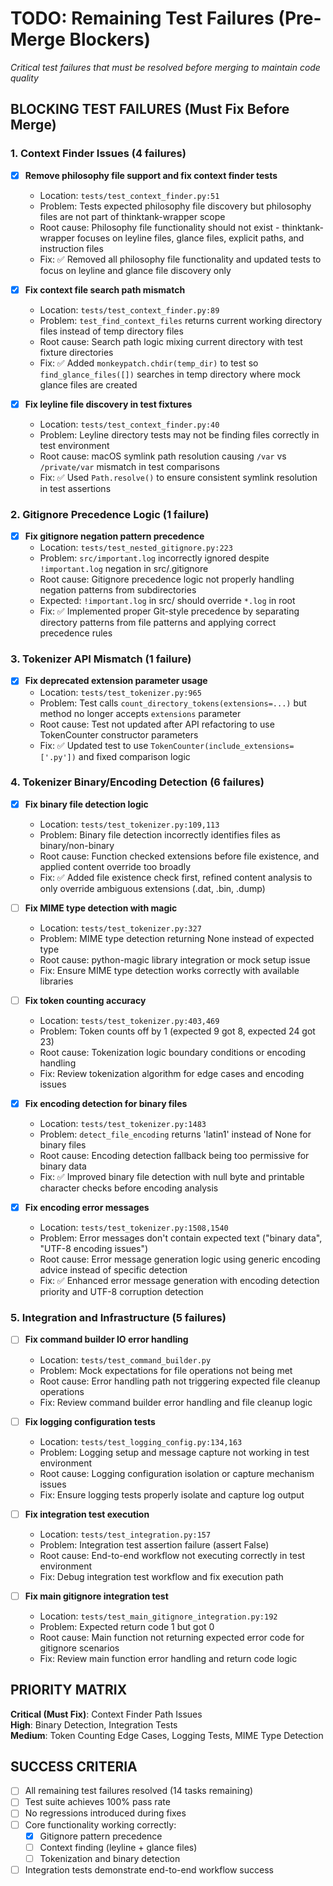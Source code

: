 # TODO: Remaining Test Failures (Pre-Merge Blockers)

*Critical test failures that must be resolved before merging to maintain code quality*

## BLOCKING TEST FAILURES (Must Fix Before Merge)

### 1. Context Finder Issues (4 failures)
- [x] **Remove philosophy file support and fix context finder tests**
  - Location: `tests/test_context_finder.py:51` 
  - Problem: Tests expected philosophy file discovery but philosophy files are not part of thinktank-wrapper scope
  - Root cause: Philosophy file functionality should not exist - thinktank-wrapper focuses on leyline files, glance files, explicit paths, and instruction files
  - Fix: ✅ Removed all philosophy file functionality and updated tests to focus on leyline and glance file discovery only

- [x] **Fix context file search path mismatch** 
  - Location: `tests/test_context_finder.py:89`
  - Problem: `test_find_context_files` returns current working directory files instead of temp directory files
  - Root cause: Search path logic mixing current directory with test fixture directories  
  - Fix: ✅ Added `monkeypatch.chdir(temp_dir)` to test so `find_glance_files([])` searches in temp directory where mock glance files are created

- [x] **Fix leyline file discovery in test fixtures**
  - Location: `tests/test_context_finder.py:40`
  - Problem: Leyline directory tests may not be finding files correctly in test environment
  - Root cause: macOS symlink path resolution causing `/var` vs `/private/var` mismatch in test comparisons
  - Fix: ✅ Used `Path.resolve()` to ensure consistent symlink resolution in test assertions

### 2. Gitignore Precedence Logic (1 failure) 
- [x] **Fix gitignore negation pattern precedence**
  - Location: `tests/test_nested_gitignore.py:223`
  - Problem: `src/important.log` incorrectly ignored despite `!important.log` negation in src/.gitignore  
  - Root cause: Gitignore precedence logic not properly handling negation patterns from subdirectories
  - Expected: `!important.log` in src/ should override `*.log` in root 
  - Fix: ✅ Implemented proper Git-style precedence by separating directory patterns from file patterns and applying correct precedence rules

### 3. Tokenizer API Mismatch (1 failure)
- [x] **Fix deprecated extension parameter usage**
  - Location: `tests/test_tokenizer.py:965`
  - Problem: Test calls `count_directory_tokens(extensions=...)` but method no longer accepts `extensions` parameter
  - Root cause: Test not updated after API refactoring to use TokenCounter constructor parameters
  - Fix: ✅ Updated test to use `TokenCounter(include_extensions=['.py'])` and fixed comparison logic

### 4. Tokenizer Binary/Encoding Detection (6 failures)
- [x] **Fix binary file detection logic**
  - Location: `tests/test_tokenizer.py:109,113` 
  - Problem: Binary file detection incorrectly identifies files as binary/non-binary
  - Root cause: Function checked extensions before file existence, and applied content override too broadly
  - Fix: ✅ Added file existence check first, refined content analysis to only override ambiguous extensions (.dat, .bin, .dump)

- [ ] **Fix MIME type detection with magic**
  - Location: `tests/test_tokenizer.py:327`
  - Problem: MIME type detection returning None instead of expected type
  - Root cause: python-magic library integration or mock setup issue
  - Fix: Ensure MIME type detection works correctly with available libraries

- [ ] **Fix token counting accuracy**
  - Location: `tests/test_tokenizer.py:403,469`
  - Problem: Token counts off by 1 (expected 9 got 8, expected 24 got 23)
  - Root cause: Tokenization logic boundary conditions or encoding handling
  - Fix: Review tokenization algorithm for edge cases and encoding issues

- [x] **Fix encoding detection for binary files**
  - Location: `tests/test_tokenizer.py:1483`
  - Problem: `detect_file_encoding` returns 'latin1' instead of None for binary files  
  - Root cause: Encoding detection fallback being too permissive for binary data
  - Fix: ✅ Improved binary file detection with null byte and printable character checks before encoding analysis

- [x] **Fix encoding error messages**
  - Location: `tests/test_tokenizer.py:1508,1540`
  - Problem: Error messages don't contain expected text ("binary data", "UTF-8 encoding issues")
  - Root cause: Error message generation logic using generic encoding advice instead of specific detection
  - Fix: ✅ Enhanced error message generation with encoding detection priority and UTF-8 corruption detection

### 5. Integration and Infrastructure (5 failures)
- [ ] **Fix command builder IO error handling**
  - Location: `tests/test_command_builder.py` 
  - Problem: Mock expectations for file operations not being met
  - Root cause: Error handling path not triggering expected file cleanup operations
  - Fix: Review command builder error handling and file cleanup logic

- [ ] **Fix logging configuration tests**
  - Location: `tests/test_logging_config.py:134,163`
  - Problem: Logging setup and message capture not working in test environment
  - Root cause: Logging configuration isolation or capture mechanism issues  
  - Fix: Ensure logging tests properly isolate and capture log output

- [ ] **Fix integration test execution**
  - Location: `tests/test_integration.py:157`
  - Problem: Integration test assertion failure (assert False)
  - Root cause: End-to-end workflow not executing correctly in test environment
  - Fix: Debug integration test workflow and fix execution path

- [ ] **Fix main gitignore integration test**
  - Location: `tests/test_main_gitignore_integration.py:192` 
  - Problem: Expected return code 1 but got 0
  - Root cause: Main function not returning expected error code for gitignore scenarios
  - Fix: Review main function error handling and return code logic

## PRIORITY MATRIX

**Critical (Must Fix)**: Context Finder Path Issues  
**High**: Binary Detection, Integration Tests  
**Medium**: Token Counting Edge Cases, Logging Tests, MIME Type Detection

## SUCCESS CRITERIA

- [ ] All remaining test failures resolved (14 tasks remaining)
- [ ] Test suite achieves 100% pass rate
- [ ] No regressions introduced during fixes
- [ ] Core functionality working correctly:
  - [x] Gitignore pattern precedence 
  - [ ] Context finding (leyline + glance files)
  - [ ] Tokenization and binary detection
- [ ] Integration tests demonstrate end-to-end workflow success